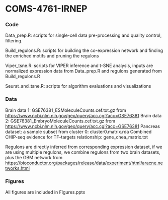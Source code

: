 # COMS-4761-IRNEP


### Code
Data_prep.R: scripts for single-cell data pre-processing and quality control, filtering.

Build_regulons.R: scripts for building the co-expression network and finding the enriched motifs and pruning the regulons

Viper_tsne.R: scripts for VIPER inference and t-SNE analysis, inputs are normalized expression data from Data_prep.R and regulons generated from Build_regulons.R

Seurat_and_tsne.R: scripts for algorithm evaluations and visualizations

### Data
Brain data 1: GSE76381_ESMoleculeCounts.cef.txt.gz from https://www.ncbi.nlm.nih.gov/geo/query/acc.cgi?acc=GSE76381
Brain data 2: GSE76381_EmbryoMoleculeCounts.cef.txt.gz from https://www.ncbi.nlm.nih.gov/geo/query/acc.cgi?acc=GSE76381
Pancreas dataset: a sample subset from cluster 0: cluster0.matrix.rda
Combined CHIP-seq evidence for TF-targets relationship: gene_chea_matrix.txt

Regulons are directly inferred from corresponding expression dataset, if we are using multiple regulons, we combine regulons from two brain datasets, plus the GBM network from https://bioconductor.org/packages/release/data/experiment/html/aracne.networks.html

### Figures
All figures are included in Figures.pptx

